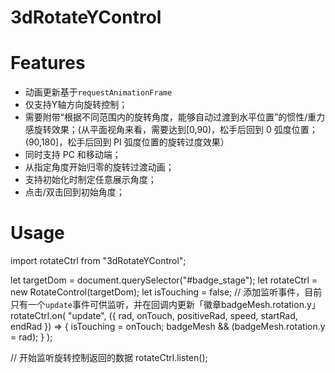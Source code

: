 # 3dRotateYControl

# Features

- 动画更新基于`requestAnimationFrame`
- 仅支持Y轴方向旋转控制；
- 需要附带“根据不同范围内的旋转角度，能够自动过渡到水平位置”的惯性/重力感旋转效果；(从平面视角来看，需要达到\[0,90)，松手后回到 0 弧度位置；(90,180\]，松手后回到 PI 弧度位置的旋转过度效果）
- 同时支持 PC 和移动端；
- 从指定角度开始归零的旋转过渡动画；
- 支持初始化时制定任意展示角度；
- 点击/双击回到初始角度；


# Usage
import rotateCtrl from "3dRotateYControl";

let targetDom = document.querySelector("#badge_stage");
let rotateCtrl = new RotateControl(targetDom);
let isTouching = false;
// 添加监听事件，目前只有一个`update`事件可供监听，并在回调内更新「徽章badgeMesh.rotation.y」
rotateCtrl.on(
  "update",
  ({ rad, onTouch, positiveRad, speed, startRad, endRad }) => {
    isTouching = onTouch;
    badgeMesh && (badgeMesh.rotation.y = rad);
  }
);

// 开始监听旋转控制返回的数据
rotateCtrl.listen();
